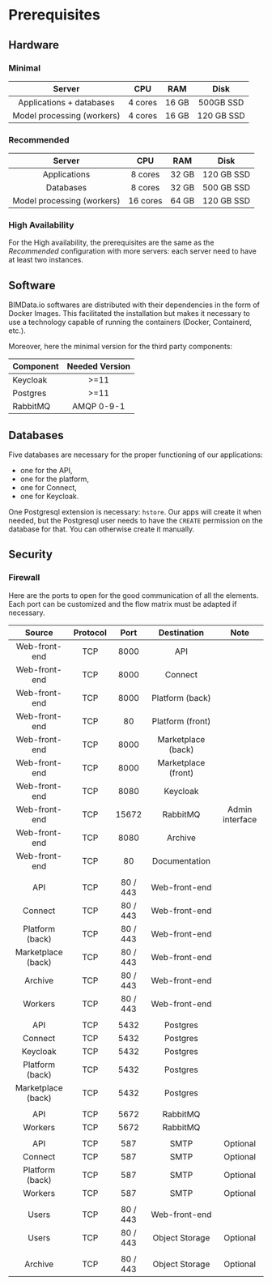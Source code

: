 # Prerequisites
## Hardware

### Minimal
| Server                     | CPU        | RAM      | Disk         |
|:--------------------------:|:----------:|:---------:|:-----------:|
| Applications + databases   | 4 cores    | 16 GB     | 500GB SSD   |
| Model processing (workers) | 4 cores    | 16 GB     | 120 GB SSD  |

### Recommended
| Server                     | CPU        | RAM       | Disk        |
|:--------------------------:|:----------:|:---------:|:-----------:|
| Applications               | 8 cores    | 32 GB     | 120 GB SSD  |
| Databases                  | 8 cores    | 32 GB     | 500 GB SSD  |
| Model processing (workers) | 16 cores   | 64 GB     | 120 GB SSD  |

### High Availability
For the High availability, the prerequisites are the same as the *Recommended*
configuration with more servers: each server need to have at least two instances.

## Software
BIMData.io softwares are distributed with their dependencies in the form of Docker Images.
This facilitated the installation but makes it necessary to use a technology capable of
running the containers (Docker, Containerd, etc.).

Moreover, here the minimal version for the third party components:

| Component       | Needed Version |
| --------------- |:--------------:|
| Keycloak        | >=11           |
| Postgres        | >=11           |
| RabbitMQ        | AMQP 0-9-1     |

## Databases
Five databases are necessary for the proper functioning of our applications:
  - one for the API,
  - one for the platform,
  - one for Connect,
  - one for Keycloak.

One Postgresql extension is necessary: `hstore`. Our apps will create it when needed,
but the Postgresql user needs to have the `CREATE` permission on the database for that.
You can otherwise create it manually.

## Security
### Firewall
Here are the ports to open for the good communication of all the elements. Each port can be customized and the flow matrix must be adapted if necessary.

| Source             | Protocol | Port      | Destination         | Note                |
|:------------------:|:--------:|:---------:|:-------------------:|:-------------------:|
| Web-front-end      | TCP      | 8000      | API                 |                     |
| Web-front-end      | TCP      | 8000      | Connect             |                     |
| Web-front-end      | TCP      | 8000      | Platform (back)     |                     |
| Web-front-end      | TCP      | 80        | Platform (front)    |                     |
| Web-front-end      | TCP      | 8000      | Marketplace (back)  |                     |
| Web-front-end      | TCP      | 8000      | Marketplace (front) |                     |
| Web-front-end      | TCP      | 8080      | Keycloak            |                     |
| Web-front-end      | TCP      | 15672     | RabbitMQ            | Admin interface     |
| Web-front-end      | TCP      | 8080      | Archive             |                     |
| Web-front-end      | TCP      | 80        | Documentation       |                     |
||||||
| API                | TCP      | 80 / 443  | Web-front-end       |                     |
| Connect            | TCP      | 80 / 443  | Web-front-end       |                     |
| Platform (back)    | TCP      | 80 / 443  | Web-front-end       |                     |
| Marketplace (back) | TCP      | 80 / 443  | Web-front-end       |                     |
| Archive            | TCP      | 80 / 443  | Web-front-end       |                     |
| Workers            | TCP      | 80 / 443  | Web-front-end       |                     |
||||||
| API                | TCP      | 5432      | Postgres            |                     |
| Connect            | TCP      | 5432      | Postgres            |                     |
| Keycloak           | TCP      | 5432      | Postgres            |                     |
| Platform (back)    | TCP      | 5432      | Postgres            |                     |
| Marketplace (back) | TCP      | 5432      | Postgres            |                     |
||||||
| API                | TCP      | 5672      | RabbitMQ            |                     |
| Workers            | TCP      | 5672      | RabbitMQ            |                     |
||||||
| API                | TCP      | 587       | SMTP                | Optional            |
| Connect            | TCP      | 587       | SMTP                | Optional            |
| Platform (back)    | TCP      | 587       | SMTP                | Optional            |
| Workers            | TCP      | 587       | SMTP                | Optional            |
||||||
| Users              | TCP      | 80 / 443  | Web-front-end       |                     |
| Users              | TCP      | 80 / 443  | Object Storage      | Optional            |
||||||
| Archive            | TCP      | 80 / 443  | Object Storage      | Optional            |
